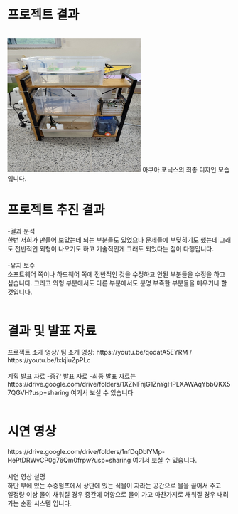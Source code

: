 <h1> 프로젝트 결과 </h1><br>
<img src="img/캡스톤.jpg" width="300" height="300">
아쿠아 포닉스의 최종 디자인 모습입니다.

<h1> 프로젝트 추진 결과</h1>
-결과 분석
<br>
  <div>한번 저희가 만들어 보았는데 되는 부분들도 있었으나 문제들에 부딪히기도 했는데 그래도 전반적인 외형이 나오기도 하고 기술적인게 그래도 되었다는 점이 다행입니다.</div>
<br>
-유지 보수
<br>
 <div>소프트웨어 쪽이나 하드웨어 쪽에 전반적인 것을 수정하고 안된 부분들을 수정을 하고 싶습니다. 그리고 외형 부분에서도 다른 부분에서도 분명 부족한 부분들을 매우거나 할 것입니다.</div>
<br>

<h1> 결과 및 발표 자료</h1>

  <div>프로젝트 소개 영상/ 팀 소개 영상: https://youtu.be/qodatA5EYRM  /  https://youtu.be/IxkjiuZpPLc</div>
<br>
  <div>계획 발표 자료 -중간 발표 자료 -최종 발표 자료는 https://drive.google.com/drive/folders/1XZNFnjG1ZnYgHPLXAWAqYbbQKX57QGVH?usp=sharing 여기서 보실 수 있습니다</div>
<br>

<h1> 시연 영상 </h1>
  <div>https://drive.google.com/drive/folders/1nfDqDblYMp-HePtDRWvCP0g76Qm0frpw?usp=sharing 여기서 보실 수 있습니다.</div><br>
  <div> 시연 영상 설명 </div>
  <div> 하단 부에 있는 수중펌프에서 상단에 있는 식물이 자라는 공간으로 물을 끌어서 주고 </div>
  <div> 일정량 이상 물이 채워질 경우 중간에 어항으로 물이 가고 마찬가지로 채워질 경우 내려가는 순환 시스템 입니다.</div>

